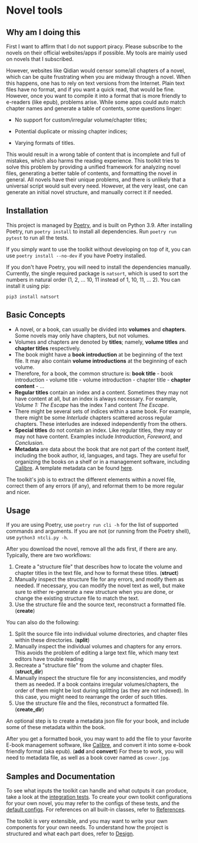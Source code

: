 # Novel tools

## Why am I doing this

First I want to affirm that I do not support piracy. Please subscribe to the novels on their official websites/apps if possible. My tools are mainly used on novels that I subscribed.

However, websites like Qidian would censor some/all chapters of a novel, which can be quite frustrating when you are midway through a novel. When this happens, one has to rely on text versions from the Internet. Plain text files have no format, and if you want a quick read, that would be fine. However, once you want to compile it into a format that is more friendly to e-readers (like epub), problems arise. While some apps could auto match chapter names and generate a table of contents, some questions linger:

- No support for custom/irregular volume/chapter titles;

- Potential duplicate or missing chapter indices;

- Varying formats of titles.

This would result in a wrong table of content that is incomplete and full of mistakes, which also harms the reading experience. This toolkit tries to solve this problem by providing a unified framework for analyzing novel files, generating a better table of contents, and formatting the novel in general. All novels have their unique problems, and there is unlikely that a universal script would suit every need. However, at the very least, one can generate an initial novel structure, and manually correct it if needed.

## Installation

This project is managed by [Poetry](https://python-poetry.org/), and is built on Python 3.9. After installing Poetry, run `poetry install` to install all dependencies. Run `poetry run pytest` to run all the tests.

If you simply want to use the toolkit without developing on top of it, you can use `poetry install --no-dev` if you have Poetry installed.

If you don't have Poetry, you will need to install the dependencies manually. Currently, the single required package is `natsort`, which is used to sort the numbers in natural order (1, 2, ... 10, 11 instead of 1, 10, 11, ... 2). You can install it using pip:

```shell
pip3 install natsort
```

## Basic Concepts

- A novel, or a book, can usually be divided into **volumes** and **chapters**. Some novels may only have chapters, but not volumes.
- Volumes and chapters are denoted by **titles**; namely, **volume titles** and **chapter titles** respectively.
- The book might have a **book introduction** at be beginning of the text file. It may also contain **volume introductions** at the beginning of each volume.
- Therefore, for a book, the common structure is: **book title** - book introduction - volume title - volume introduction - chapter title - **chapter content** - ...
- **Regular titles** contain an index and a content.  Sometimes they may not have content at all, but an index is always necessary. For example, *Volume 1: The Escape* has the index *1* and content *The Escape*.
- There might be several sets of indices within a same book. For example, there might be some *Interlude* chapters scattered across regular chapters. These interludes are indexed independently from the others.
- **Special titles** do not contain an index. Like regular titles, they may or may not have content. Examples include *Introduction*, *Foreword*, and *Conclusion*.
- **Metadata** are data about the book that are not part of the content itself, including the book author, id, languages, and tags. They are useful for organizing the books on a shelf or in a management software, including [Calibre](https://calibre-ebook.com/). A template metadata can be found [here](config/sample_metadata.json).

The toolkit's job is to extract the different elements within a novel file, correct them of any errors (if any), and reformat them to be more regular and nicer.

## Usage

If you are using Poetry, use `poetry run cli -h` for the list of supported commands and arguments. If you are not (or running from the Poetry shell), use `python3 ntcli.py -h`.

After you download the novel, remove all the ads first, if there are any. Typically, there are two workflows:

1. Create a "structure file" that describes how to locate the volume and chapter titles in the text file, and how to format these titles. (**struct**)
2. Manually inspect the structure file for any errors, and modify them as needed. If necessary, you can modify the novel text as well, but make sure to either re-generate a new structure when you are done, or change the existing structure file to match the text.
3. Use the structure file and the source text, reconstruct a formatted file. (**create**)

You can also do the following:

1. Split the source file into individual volume directories, and chapter files within these directories. (**split**)
2. Manually inspect the individual volumes and chapters for any errors. This avoids the problem of editing a large text file, which many text editors have trouble reading
3. Recreate a "structure file" from the volume and chapter files. (**struct_dir**)
4. Manually inspect the structure file for any inconsistencies, and modify them as needed. If a book contains irregular volumes/chapters, the order of them might be lost during splitting (as they are not indexed). In this case, you might need to rearrange the order of such titles.
5. Use the structure file and the files, reconstruct a formatted file. (**create_dir**)

An optional step is to create a metadata json file for your book, and include some of these metadata within the book.

After you get a formatted book, you may want to add the file to your favorite E-book management software, like [Calibre](https://calibre-ebook.com/), and convert it into some e-book friendly format (aka epub). (**add** and **convert**) For these to work, you will need to metadata file, as well as a book cover named as `cover.jpg`.

## Samples and Documentation

To see what inputs the toolkit can handle and what outputs it can produce, take a look at the [integration tests](tests/toolkit). To create your own toolkit configurations for your own novel, you may refer to the configs of these tests, and the [default configs](configs). For references on all built-in classes, refer to [References](docs/references.md). 

The toolkit is very extensible, and you may want to write your own components for your own needs. To understand how the project is structured and what each part does, refer to [Design](docs/design.md).

